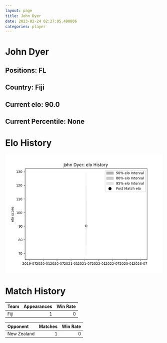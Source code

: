 ```yaml
---  
layout: page  
title: John Dyer  
date: 2023-02-24 02:27:05.490806  
categories: player  
---
```

# John Dyer

## Positions: FL

## Country: Fiji

## Current elo: 90.0

## Current Percentile: None

# Elo History


![elo history](history_JohnDyer.png)
# Match History


| Team   |   Appearances |   Win Rate |
|:-------|--------------:|-----------:|
| Fiji   |             1 |          0 |

| Opponent    |   Matches |   Win Rate |
|:------------|----------:|-----------:|
| New Zealand |         1 |          0 |